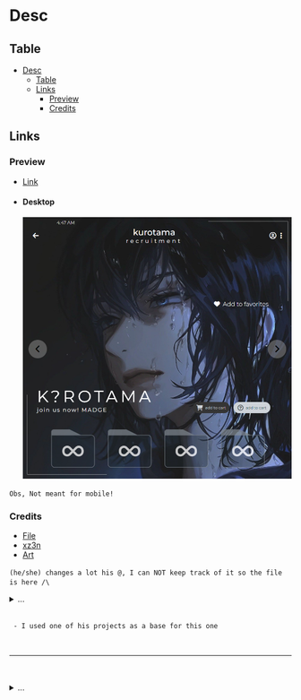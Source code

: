 # Desc

## Table

- [Desc](#desc)
  - [Table](#table)
  - [Links](#links)
    - [Preview](#preview)
    - [Credits](#credits)

## Links

### Preview

-   [Link](https://nyyu.github.io/Test-04/)

-   <h4>Desktop</h4> 
    <p align="center"> 
      <img src="public/base/preview/desktop-v4.png"> 
    </p>

`Obs, Not meant for mobile!` <!-- I hate and love prettier, CANT FUCKING USE MARKDOWN DOE -->

### Credits

-   [File](https://linktr.ee/zenn69)
-   [xz3n](https://www.instagram.com/_.xz3n)
-   [Art](https://twitter.com/1L9l2Aa8UCL0IGJ)

`(he/she) changes a lot his @, I can NOT keep track of it so the file is here /\`

<details> <summary>...</summary> 
  I'm not even kidding, I literally had to search his/hers profile 2~3x just today cuz for some fucking reason the person changed it ONCE AGAIN.
</details>

<br/>

```
 - I used one of his projects as a base for this one
```

<br/>

---

<br/>
<br/>

<details> <summary>...</summary> 
  Once again I did it without using my glasses. EZ Clap
</details>
